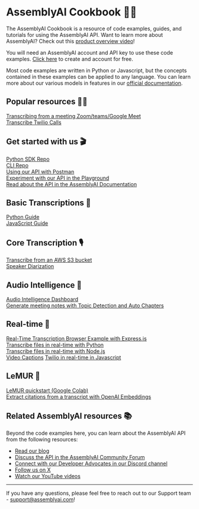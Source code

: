 # AssemblyAI Cookbook 🧑‍🍳
The AssemblyAI Cookbook is a resource of code examples, guides, and tutorials for using the AssemblyAI API. Want to learn more about AssemblyAI? Check out this [product overview video](https://youtu.be/UT1sBCuSJxE)!

You will need an AssemblyAI account and API key to use these code examples. [Click here](https://www.assemblyai.com/dashboard/signup) to create and account for free.

Most code examples are written in Python or Javascript, but the concepts contained in these examples can be applied to any language. You can learn more about our various models in features in our [official documentation](https://www.assemblyai.com/docs/).

## Popular resources 🎊🔥
[Transcribing from a meeting Zoom/teams/Google Meet](https://www.assemblyai.com/blog/how-to-automatically-transcribe-zoom-calls/)  
[Transcribe Twilio Calls](https://www.assemblyai.com/blog/transcribe-twilio-phone-calls-in-real-time-with-assemblyai/)  


## Get started with us 🎬
[Python SDK Repo](https://github.com/AssemblyAI/assemblyai-python-sdk)  
[CLI Repo](https://github.com/AssemblyAI/assemblyai-cli/)  
[Using our API with Postman](https://www.assemblyai.com/blog/speedy-code-free-speech-to-text-with-assemblyai-and-postman/)  
[Experiment with our API in the Playground](https://www.assemblyai.com/playground)  
[Read about the API in the AssemblyAI Documentation](https://www.assemblyai.com/docs/)  

## Basic Transcriptions 🐣
[Python Guide](core-transcription/assemblyai-and-python-in-5-minutes)  
[JavaScript Guide](https://www.assemblyai.com/blog/getting-started-with-speech-to-text-transcriptions-with-assemblyai-javascript-and-node-js/)  

## Core Transcription 🎙️
[Transcribe from an AWS S3 bucket](core-transcription/transcribe-from-s3-bucket)  
[Speaker Diarization](core-transcription/speaker-diarization)

## Audio Intelligence 🤖
[Audio Intelligence Dashboard](audio-intelligence/audio-intelligence-dashboard)  
[Generate meeting notes with Topic Detection and Auto Chapters](audio-intelligence/meeting-notes)  

## Real-time 💨
[Real-Time Transcription Browser Example with Express.js](real-time/browser-example-expressjs)  
[Transcribe files in real-time with Python](https://github.com/cx-duan/Realtime-API-Example-python)  
[Transcribe files in real-time with Node.js](real-time/file-transcription-nodejs)  
[Video Captions](real-time/captions-demo)
[Twilio in real-time in Javascript](https://github.com/AssemblyAI/transcribe-twilio-calls-in-real-time)  

## LeMUR 🐾
[LeMUR quickstart (Google Colab)](lemur/lemur-quickstart-python.ipynb)  
[Extract citations from a transcript with OpenAI Embeddings](lemur/transcript-citations.ipynb)

## Related AssemblyAI resources 📚
Beyond the code examples here, you can learn about the AssemblyAI API from the following resources:
- [Read our blog](https://www.assemblyai.com/blog)
- [Discuss the API in the AssemblyAI Community Forum](https://assemblyai.discourse.group/)
- [Connect with our Developer Advocates in our Discord channel](https://discord.gg/ZHFkBF4C)
- [Follow us on X](https://www.twitter.com/AssemblyAI)
- [Watch our YouTube videos](https://www.youtube.com/@AssemblyAI/featured)

***
If you have any questions, please feel free to reach out to our Support team - support@assemblyai.com!
